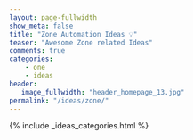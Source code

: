 ```yaml
---
layout: page-fullwidth
show_meta: false
title: "Zone Automation Ideas 💡"
teaser: "Awesome Zone related Ideas"
comments: true
categories:
    - one
    - ideas
header:
   image_fullwidth: "header_homepage_13.jpg"
permalink: "/ideas/zone/"
---
```


{% include _ideas_categories.html %}